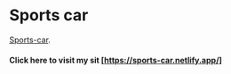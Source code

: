# Sports car

[Sports-car](https://sports-car.netlify.app/).

#### Click here to visit my sit [https://sports-car.netlify.app/]

